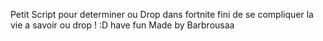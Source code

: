 Petit Script pour determiner ou Drop dans fortnite fini de se compliquer la vie a savoir ou drop ! :D have fun Made by Barbrousaa 
